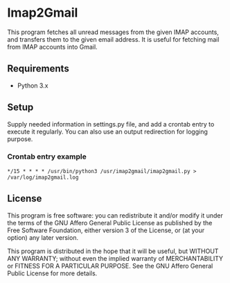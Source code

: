 # Imap2Gmail

This program fetches all unread messages from the given IMAP accounts, and transfers them
to the given email address. It is useful for fetching mail from IMAP accounts into Gmail.

## Requirements

* Python 3.x

## Setup

Supply needed information in settings.py file, and
add a crontab entry to execute it regularly. You can 
also use an output redirection for logging purpose.
 
### Crontab entry example

    */15 * * * * /usr/bin/python3 /usr/imap2gmail/imap2gmail.py > /var/log/imap2gmail.log

## License

This program is free software: you can redistribute it and/or modify
it under the terms of the GNU Affero General Public License as published by
the Free Software Foundation, either version 3 of the License, or
(at your option) any later version.

This program is distributed in the hope that it will be useful,
but WITHOUT ANY WARRANTY; without even the implied warranty of
MERCHANTABILITY or FITNESS FOR A PARTICULAR PURPOSE.  See the
GNU Affero General Public License for more details.